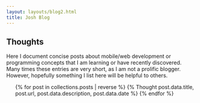 ```yaml
---
layout: layouts/blog2.html
title: Josh Blog
---
```

## Thoughts

Here I document concise posts about mobile/web development or programming concepts that I am learning or have recently discovered. Many times these entries are very short, as I am not a prolific blogger. However, hopefully something I list here will be helpful to others.

<ul>
    {% for post in collections.posts | reverse %}
        {% Thought post.data.title, post.url, post.data.description, post.data.date %}
    {% endfor %}
</ul>